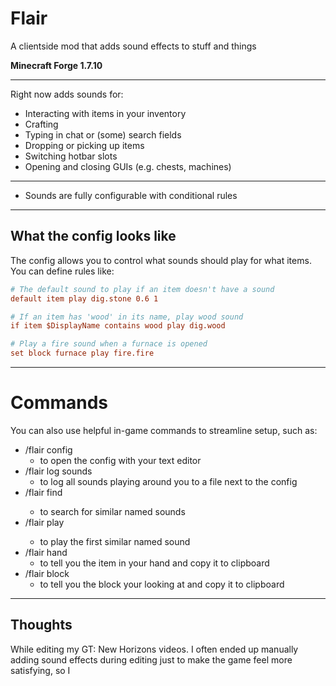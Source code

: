 # Flair
A clientside mod that adds sound effects to stuff and things

**Minecraft Forge 1.7.10**

___

Right now adds sounds for:
- Interacting with items in your inventory
- Crafting
- Typing in chat or (some) search fields
- Dropping or picking up items
- Switching hotbar slots
- Opening and closing GUIs (e.g. chests, machines)

___

- Sounds are fully configurable with conditional rules

___

## What the config looks like 
The config allows you to control what sounds should play for what items.<br>
You can define rules like:


```ini
# The default sound to play if an item doesn't have a sound
default item play dig.stone 0.6 1

# If an item has 'wood' in its name, play wood sound
if item $DisplayName contains wood play dig.wood

# Play a fire sound when a furnace is opened
set block furnace play fire.fire
```

___

# Commands
You can also use helpful in-game commands to streamline setup, such as:

- /flair config
  - to open the config with your text editor
- /flair log sounds
  - to log all sounds playing around you to a file next to the config
- /flair find <approximate sound name> 
  - to search for similar named sounds
- /flair play <approximate sound name> 
  - to play the first similar named sound
- /flair hand
  - to tell you the item in your hand and copy it to clipboard
- /flair block
  - to tell you the block your looking at and copy it to clipboard

___

## Thoughts

While editing my GT: New Horizons videos. I often ended up manually adding sound effects during editing just to make the game feel more satisfying, so I 



